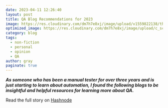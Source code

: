 ```yaml
---
date: 2023-04-11 12:26:40
layout: post
title: QA Blog Recommendations for 2023
image: https://res.cloudinary.com/dm7h7e8xj/image/upload/v1559822138/theme9_v273a9.jpg
optimized_image: https://res.cloudinary.com/dm7h7e8xj/image/upload/c_scale,w_380/v1559822138/theme9_v273a9.jpg
category: blog
tags:
  - non-fiction
  - personal
  - opinion
  - QA
author: gray
paginate: true
---
```


***As someone who has been a manual tester for over three years and is just starting to learn about automation, I found the following blogs to be insightful and helpful resources for learning more about QA.***


Read the full story on <a href="https://digracesion.hashnode.dev/qa-blog-recommendations-for-2023">Hashnode</a>